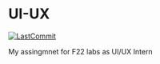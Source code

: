 # UI-UX

[![LastCommit](https://img.shields.io/github/last-commit/balaji303/UI-UX.svg?style=social)](https://github.com/balaji303/UI-UX/commits/master)

My assingmnet for F22 labs as UI/UX Intern

